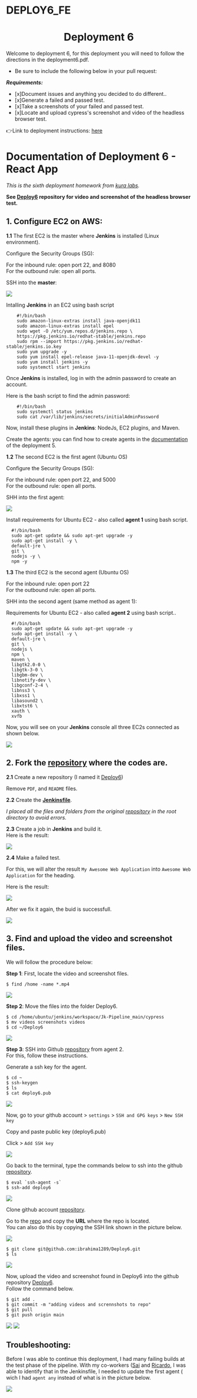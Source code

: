 # DEPLOY6_FE
<h1 align=center>Deployment 6</h1>

Welcome to deployment 6, for this deployment you will need to follow the directions in the deployment6.pdf.    

- Be sure to include the following below in your pull request: 

***Requirements:*** 
- [x]Document issues and anything you decided to do different..
- [x]Generate a failed and passed test.
- [x]Take a screenshots of your failed and passed test.
- [x]Locate and upload cypress's screenshot and video of the headless browser test. 

👉Link to deployment instructions: [here](https://github.com/kura-labs-org/DEPLOY6_FE/blob/main/Deployment%236.pdf)  



# Documentation of Deployment 6 - React App

*This is the sixth deployment homework from [kura labs](https://github.com/kura-labs-org/DEPLOY6_FE).*

**See [Deploy6](https://github.com/ibrahima1289/Deploy6) repository for video and screenshot of the headless browser test.**

## 1. Configure EC2 on AWS:

**1.1** The first EC2 is the master where **Jenkins** is installed (Linux environment).

Configure the Security Groups (SG):

For the inbound rule: open port 22, and 8080<br>
For the outbound rule: open all ports.

SSH into the **master**:

![](/images/Deplo6_ssh1.PNG)

Intalling **Jenkins** in an EC2 using bash script

```
	#!/bin/bash
	sudo amazon-linux-extras install java-openjdk11
	sudo amazon-linux-extras install epel
	sudo wget -O /etc/yum.repos.d/jenkins.repo \
	https://pkg.jenkins.io/redhat-stable/jenkins.repo
	sudo rpm --import https://pkg.jenkins.io/redhat-stable/jenkins.io.key
	sudo yum upgrade -y
	sudo yum install epel-release java-11-openjdk-devel -y
	sudo yum install jenkins -y
	sudo systemctl start jenkins
```

Once **Jenkins** is installed, log in with the admin password to create an account.

Here is the bash script to find the admin password:

```
	#!/bin/bash
	sudo systemctl status jenkins
	sudo cat /var/lib/jenkins/secrets/initialAdminPassword
```

Now, install these plugins in **Jenkins**: NodeJs, EC2 plugins, and Maven.

Create the agents: you can find how to create agents in the [documentation](https://github.com/kura-labs-org/DEPLOY5_AWS/blob/main/Deployment%235.pdf) of the deployment 5.

**1.2** The second EC2 is the first agent (Ubuntu OS)

Configure the Security Groups (SG):

For the inbound rule: open port 22, and 5000<br>
For the outbound rule: open all ports.

SHH into the first agent:

![](/images/Deplo6_ssh2.PNG)

Install requirements for Ubuntu EC2 - also called **agent 1** using bash script.

```
  #!/bin/bash
  sudo apt-get update && sudo apt-get upgrade -y
  sudo apt-get install -y \
  default-jre \
  git \
  nodejs -y \
  npm -y
```

**1.3** The third EC2 is the second agent (Ubuntu OS)

For the inbound rule: open port 22<br>
For the outbound rule: open all ports.

SHH into the second agent (same method as agent 1):

Requirements for Ubuntu EC2 - also called **agent 2** using bash script..

```
  #!/bin/bash
  sudo apt-get update && sudo apt-get upgrade -y
  sudo apt-get install -y \
  default-jre \
  git \
  nodejs \
  npm \
  maven \
  libgtk2.0-0 \
  libgtk-3-0 \
  libgbm-dev \
  libnotify-dev \
  libgconf-2-4 \
  libnss3 \
  libxss1 \
  libasound2 \
  libxtst6 \
  xauth \
  xvfb
```

Now, you will see on your **Jenkins** console all three EC2s connected as shown below.

![](/images/Deplo6_1.PNG)

## 2. Fork the [repository](https://github.com/kura-labs-org/DEPLOY6_FE) where the codes are.

**2.1** Create a new repository (I named it [Deploy6](https://github.com/ibrahima1289/Deploy6))

Remove `PDF`, and `README` files.

**2.2** Create the **[Jenkinsfile](https://github.com/ibrahima1289/Deploy6/blob/main/Jenkinsfile)**.

*I placed all the files and folders from the original [repository](https://github.com/kura-labs-org/DEPLOY6_FE) in the root directory to avoid errors.*

**2.3** Create a job in **Jenkins** and build it.<br>
Here is the result:

![](/images/Deploy6_1.PNG)

**2.4** Make a failed test.

For this, we will alter the result `My Awesome Web Application` into `Awesome Web Application` for the heading.<br>

Here is the result:

![](/images/Deploy6_4.PNG)

After we fix it again, the buid is successfull.

![](/images/Deploy6_5.PNG)

## 3. Find and upload the video and screenshot files.

We will follow the procedure below:

**Step 1**: First, locate the video and screenshot files.

```
$ find /home -name *.mp4
```
![](/images/Deploy6_8.PNG)

**Step 2**: Move the files into the folder Deploy6.

```
$ cd /home/ubuntu/jenkins/workspace/Jk-Pipeline_main/cypress
$ mv videos screenshots videos 
$ cd ~/Deploy6
```
![](/images/Deplo6_ssh5.PNG)

**Step 3**: SSH into Github [repository](https://github.com/ibrahima1289/Deploy6) from agent 2.<br>
For this, follow these instructions.

Generate a ssh key for the agent.

```
$ cd ~
$ ssh-keygen
$ ls
$ cat deploy6.pub
```
![](/images/Deploy6_ssh8.PNG)

Now, go to your github account > `settings` > `SSH and GPG keys` > `New SSH key`

Copy and paste public key (deploy6.pub)

Click > `Add SSH key`

![](/images/Deplo6_6.PNG)

Go back to the terminal, type the commands below to ssh into the github [repository](https://github.com/ibrahima1289/Deploy6).

```
$ eval `ssh-agent -s`
$ ssh-add deploy6
```

![](/images/Deplo6_ssh3.PNG)

Clone github account [repository](https://github.com/ibrahima1289/Deploy6).

Go to the [repo](https://github.com/ibrahima1289/Deploy6) and copy the **URL** where the repo is located.<br>
You can also do this by copying the SSH link shown in the picture below.

![](/images/Deploy6_10.PNG)

```
$ git clone git@github.com:ibrahima1289/Deploy6.git
$ ls
```

![](/images/Deplo6_ssh4.PNG)


Now, upload the video and screenshot found in Deploy6 into the github repository [Deploy6](https://github.com/ibrahima1289/Deploy6).<br>
Follow the command below.

```
$ git add .
$ git commit -m "adding videos and scrennshots to repo"
$ git pull
$ git push origin main
```

![](/images/Deplo6_ssh6.PNG)
![](/images/Deplo6_ssh7.PNG)



## Troubleshooting:

Before I was able to continue this deployment, I had many failing builds at the test phase of the pipeline. With my co-workers ([Sai](https://github.com/SaiHoYip) and [Ricardo](https://github.com/Deodutt), I was able to identify that in the Jenkinsfile, I needed to update the first agent ( wich I had `agent any` instead of what is in the picture below.

![](/images/Deploy6_11.PNG)
